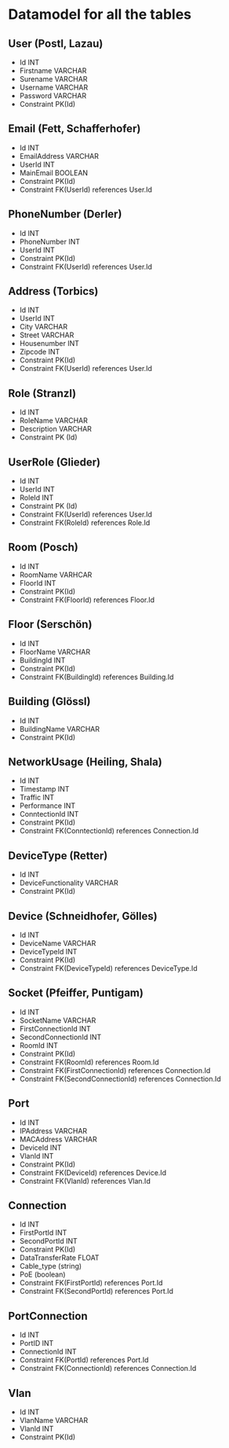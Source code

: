 # Datamodel for all the tables

## User (Postl, Lazau)

-   Id INT
-   Firstname VARCHAR
-   Surename VARCHAR
-   Username VARCHAR
-   Password VARCHAR
-   Constraint PK(Id)

## Email (Fett, Schafferhofer)

-   Id INT
-   EmailAddress VARCHAR
-   UserId INT
-   MainEmail BOOLEAN
-   Constraint PK(Id)
-   Constraint FK(UserId) references User.Id

## PhoneNumber (Derler)

-   Id INT
-   PhoneNumber INT
-   UserId INT
-   Constraint PK(Id)
-   Constraint FK(UserId) references User.Id

## Address (Torbics)

-   Id INT
-   UserId INT
-   City VARCHAR
-   Street VARCHAR
-   Housenumber INT
-   Zipcode INT
-   Constraint PK(Id)
-   Constraint FK(UserId) references User.Id

## Role (Stranzl)

-   Id INT
-   RoleName VARCHAR
-   Description VARCHAR
-   Constraint PK (Id)

## UserRole (Glieder)

-   Id INT
-   UserId INT
-   RoleId INT
-   Constraint PK (Id)
-   Constraint FK(UserId) references User.Id
-   Constraint FK(RoleId) references Role.Id


## Room (Posch)

-   Id INT
-   RoomName VARHCAR
-   FloorId INT
-   Constraint PK(Id)
-   Constraint FK(FloorId) references Floor.Id

## Floor (Serschön)

-   Id INT
-   FloorName VARCHAR
-   BuildingId INT
-   Constraint PK(Id)
-   Constraint FK(BuildingId) references Building.Id

## Building (Glössl)

-   Id INT
-   BuildingName VARCHAR
-   Constraint PK(Id)

## NetworkUsage (Heiling, Shala)

-   Id INT
-   Timestamp INT
-   Traffic INT
-   Performance INT
-   ConntectionId INT
-   Constraint PK(Id)
-   Constraint FK(ConntectionId) references Connection.Id

## DeviceType (Retter)

-   Id INT
-   DeviceFunctionality VARCHAR
-   Constraint PK(Id)

## Device (Schneidhofer, Gölles)

-   Id INT
-   DeviceName VARCHAR
-   DeviceTypeId INT
-   Constraint PK(Id)
-   Constraint FK(DeviceTypeId) references DeviceType.Id

## Socket (Pfeiffer, Puntigam)

-   Id INT
-   SocketName VARCHAR
-   FirstConnectionId INT
-   SecondConnectionId INT
-   RoomId INT
-   Constraint PK(Id)
-   Constraint FK(RoomId) references Room.Id
-   Constraint FK(FirstConnectionId) references Connection.Id
-   Constraint FK(SecondConnectionId) references Connection.Id

## Port

-   Id INT
-   IPAddress VARCHAR
-   MACAddress VARCHAR
-   DeviceId INT
-   VlanId INT
-   Constraint PK(Id)
-   Constraint FK(DeviceId) references Device.Id
-   Constraint FK(VlanId) references Vlan.Id

## Connection

-   Id INT
-   FirstPortId INT
-   SecondPortId INT
-   Constraint PK(Id)
-   DataTransferRate FLOAT
-   Cable_type (string)
-   PoE (boolean)
-   Constraint FK(FirstPortId) references Port.Id
-   Constraint FK(SecondPortId) references Port.Id

## PortConnection

-   Id INT
-   PortID INT
-   ConnectionId INT
-   Constraint FK(PortId) references Port.Id
-   Constraint FK(ConnectionId) references Connection.Id

## Vlan

-   Id INT
-   VlanName VARCHAR
-   VlanId INT
-   Constraint PK(Id)
